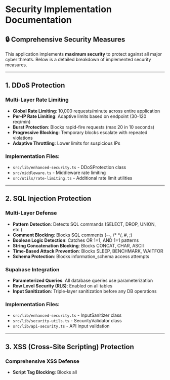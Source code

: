 # Security Implementation Documentation

## 🔒 Comprehensive Security Measures

This application implements **maximum security** to protect against all major cyber threats. Below is a detailed breakdown of implemented security measures.

---

## 1. DDoS Protection

### Multi-Layer Rate Limiting
- **Global Rate Limiting**: 10,000 requests/minute across entire application
- **Per-IP Rate Limiting**: Adaptive limits based on endpoint (30-120 req/min)
- **Burst Protection**: Blocks rapid-fire requests (max 20 in 10 seconds)
- **Progressive Blocking**: Temporary blocks escalate with repeated violations
- **Adaptive Throttling**: Lower limits for suspicious IPs

### Implementation Files:
- `src/lib/enhanced-security.ts` - DDoSProtection class
- `src/middleware.ts` - Middleware rate limiting
- `src/utils/rate-limiting.ts` - Additional rate limit utilities

---

## 2. SQL Injection Protection

### Multi-Layer Defense
- **Pattern Detection**: Detects SQL commands (SELECT, DROP, UNION, etc.)
- **Comment Blocking**: Blocks SQL comments (--,  /* */, #, ;)
- **Boolean Logic Detection**: Catches OR 1=1, AND 1=1 patterns
- **String Concatenation Blocking**: Blocks CONCAT, CHAR, ASCII
- **Time-Based Attack Prevention**: Blocks SLEEP, BENCHMARK, WAITFOR
- **Schema Protection**: Blocks information_schema access attempts

### Supabase Integration
- **Parameterized Queries**: All database queries use parameterization
- **Row Level Security (RLS)**: Enabled on all tables
- **Input Sanitization**: Triple-layer sanitization before any DB operations

### Implementation Files:
- `src/lib/enhanced-security.ts` - InputSanitizer class
- `src/lib/security-utils.ts` - SecurityValidator class
- `src/lib/api-security.ts` - API input validation

---

## 3. XSS (Cross-Site Scripting) Protection

### Comprehensive XSS Defense
- **Script Tag Blocking**: Blocks all <script> tags
- **Event Handler Blocking**: Blocks onclick, onload, onerror, etc.
- **Protocol Blocking**: Blocks javascript:, vbscript:, data: protocols
- **Tag Blocking**: Blocks <iframe>, <object>, <embed>, <applet>
- **Expression Blocking**: Blocks CSS expression() attacks
- **Base64 Blocking**: Detects base64-encoded attacks
- **HTML Entity Encoding**: All user input is HTML-encoded

### Content Security Policy (CSP)
- **Strict CSP Headers**: Enforced via next.config.ts
- **Script Sources**: Whitelist only trusted CDNs and domains
- **Frame Ancestors**: Blocks embedding in iframes (clickjacking protection)
- **Object/Embed**: Completely blocked
- **Form Actions**: Restricted to same origin

### Implementation Files:
- `src/lib/enhanced-security.ts` - XSS pattern detection
- `next.config.ts` - CSP headers
- `src/middleware.ts` - Security headers

---

## 4. CSRF (Cross-Site Request Forgery) Protection

### Token-Based Protection
- **Cryptographic Tokens**: 256-bit random tokens
- **One-Time Use**: Tokens expire after single use
- **Time-Limited**: 1-hour expiration
- **SameSite Cookies**: Strict SameSite=Strict policy
- **Origin Validation**: Checks request origin headers

### Implementation Files:
- `src/lib/enhanced-security.ts` - CSRFProtection class
- `src/lib/secure-cookies.ts` - Secure cookie management
- `src/lib/api-security.ts` - CSRF validation

---

## 5. Cookie Security

### Ultra-Secure Cookie Configuration
- **HttpOnly**: Prevents JavaScript access (XSS protection)
- **Secure**: HTTPS-only in production
- **SameSite=Strict**: Strong CSRF protection
- **Signed Cookies**: HMAC-SHA256 signatures prevent tampering
- **Session Rotation**: Prevents session fixation attacks
- **Timing-Safe Comparison**: Prevents timing attacks

### Implementation Files:
- `src/lib/secure-cookies.ts` - SecureCookieManager class

---

## 6. IP Reputation & Blocking System

### Intelligent Threat Detection
- **Reputation Scoring**: 0-100 score per IP
- **Violation Tracking**: Records all security violations
- **Automatic Blocking**: IPs blocked at score < 20
- **Severity-Based Penalties**:
  - SQL Injection: -50 points
  - XSS Attempt: -50 points
  - CSRF Violation: -40 points
  - Brute Force: -30 points
  - Rate Limit: -10 points
- **Permanent Blocklist**: Severe violators permanently blocked
- **Auto-Cleanup**: Old records cleaned after 24 hours

### Implementation Files:
- `src/lib/enhanced-security.ts` - IPReputationSystem class

---

## 7. Input Validation & Sanitization

### Triple-Layer Sanitization
1. **Enhanced Security Layer**: Pattern detection and blocking
2. **Security Validator**: Comprehensive validation rules
3. **API Security Manager**: Schema-based validation

### Validation Features:
- **Length Limits**: Maximum 2000 characters (configurable)
- **Character Whitelist**: Removes control characters
- **HTML Encoding**: All special characters encoded
- **Protocol Removal**: Dangerous protocols stripped
- **Whitespace Normalization**: Prevents bypass attempts

### Implementation Files:
- `src/lib/enhanced-security.ts` - InputSanitizer class
- `src/lib/security-utils.ts` - validateMessageInput()
- `src/lib/api-security.ts` - validateAPIInput()

---

## 8. Bot Detection & Honeypot

### Multi-Method Bot Detection
- **User-Agent Analysis**: Detects known bot patterns
- **Behavior Analysis**: Identifies automated behavior
- **Honeypot Fields**: Hidden form fields trap bots
- **Rate Pattern Analysis**: Detects non-human request patterns

### Honeypot Fields:
- email_confirm
- website
- url
- phone_confirm

### Implementation Files:
- `src/lib/enhanced-security.ts` - HoneypotDetection class
- `src/lib/api-security.ts` - detectBot()

---

## 9. Request Signature Validation

### Tamper-Proof Requests
- **HMAC-SHA256 Signatures**: Cryptographic request signing
- **Timestamp Validation**: 5-minute window prevents replay attacks
- **Timing-Safe Comparison**: Prevents timing attacks

### Implementation Files:
- `src/lib/enhanced-security.ts` - RequestSignature class

---

## 10. Security Headers

### Comprehensive HTTP Security Headers

**Via Middleware (`src/middleware.ts`):**
- `X-Content-Type-Options: nosniff` - Prevents MIME sniffing
- `X-Frame-Options: DENY` - Prevents clickjacking
- `X-XSS-Protection: 1; mode=block` - Browser XSS protection
- `Referrer-Policy: strict-origin-when-cross-origin` - Limits referrer leakage
- `Permissions-Policy` - Disables dangerous browser features
- `Cache-Control` - Prevents caching of sensitive data

**Via next.config.ts:**
- `Strict-Transport-Security` - Forces HTTPS
- `Content-Security-Policy` - Restricts resource loading
- `Cross-Origin-Opener-Policy: same-origin` - Isolates browsing context
- `Cross-Origin-Resource-Policy: cross-origin` - Controls resource sharing
- `X-Download-Options: noopen` - IE security
- `X-Permitted-Cross-Domain-Policies: none` - Flash/PDF security

---

## 11. Session Security

### Secure Session Management
- **Cryptographic Session IDs**: 256-bit random IDs
- **Session Rotation**: Prevents fixation attacks
- **Expiration**: 24-hour maximum session life
- **Secure Storage**: Sessions stored server-side only
- **Activity Tracking**: Monitors suspicious session activity

### Implementation Files:
- `src/lib/api-security.ts` - Session management
- `src/lib/secure-cookies.ts` - Cookie-based sessions

---

## 12. Logging & Monitoring

### Security Event Logging
- **Violation Logging**: All security violations logged
- **IP Tracking**: Suspicious IPs tracked and logged
- **Attack Detection**: Real-time attack pattern detection
- **Audit Trail**: Complete security audit trail

### Implementation Files:
- `src/utils/logger.ts` - Centralized logging
- `src/lib/enhanced-security.ts` - Security event logging

---

## Security Best Practices Implemented

✅ **Defense in Depth**: Multiple security layers  
✅ **Principle of Least Privilege**: Minimal permissions  
✅ **Fail Securely**: Secure defaults, explicit allow-lists  
✅ **Don't Trust Input**: All input validated and sanitized  
✅ **Keep Security Simple**: Clear, maintainable security code  
✅ **Fix Security Issues Correctly**: Proper security implementations  
✅ **Use Established Standards**: Industry-standard cryptography  
✅ **Avoid Security by Obscurity**: Security through design  

---

## Testing Security

### How to Test:
1. **SQL Injection**: Try inputs like `'; DROP TABLE--`
2. **XSS**: Try inputs like `<script>alert('xss')</script>`
3. **Rate Limiting**: Make rapid requests to see blocking
4. **CSRF**: Try requests without proper tokens
5. **Session Security**: Test session expiration and rotation

All security tests should be blocked with appropriate error messages.

---

## Environment Variables for Production

Required security environment variables:

```env
# Cookie Security
COOKIE_SECRET=your-ultra-secure-random-secret-here

# Request Signatures
REQUEST_SIGNATURE_SECRET=your-signature-secret-here

# Node Environment
NODE_ENV=production
```

**⚠️ IMPORTANT**: Change default secrets in production!

---

## Security Maintenance

### Regular Tasks:
1. **Review Security Logs**: Check for attack patterns
2. **Update Dependencies**: Keep packages up-to-date
3. **Review IP Blocklist**: Manage blocked IPs
4. **Rotate Secrets**: Periodic secret rotation
5. **Security Audits**: Regular security reviews

---

## Incident Response

If a security breach is detected:

1. **Immediate Actions**:
   - Block attacking IP addresses
   - Rotate all secrets and session tokens
   - Review security logs for breach extent
   - Notify affected users if needed

2. **Investigation**:
   - Analyze attack vectors used
   - Review code for vulnerabilities
   - Check for data exposure

3. **Remediation**:
   - Patch vulnerabilities
   - Enhance affected security measures
   - Update security documentation

---

## Contact

For security concerns or to report vulnerabilities, please contact the development team immediately.

**Remember**: Security is an ongoing process. Stay vigilant! 🛡️

